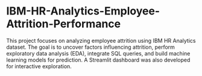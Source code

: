 # IBM-HR-Analytics-Employee-Attrition-Performance
This project focuses on analyzing employee attrition using IBM HR Analytics dataset. The goal is to uncover factors influencing attrition, perform exploratory data analysis (EDA), integrate SQL queries, and build machine learning models for prediction. A Streamlit dashboard was also developed for interactive exploration.
